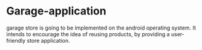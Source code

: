 # Garage-application
garage store is going to be implemented on the android operating system. It intends to encourage the idea of reusing products, by providing a user-friendly store application.
